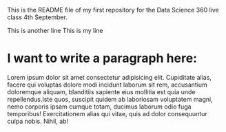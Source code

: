 This is the README file of my first repository
for the Data Science 360 live class 4th September.

This is another line
This is my line

I want to write a paragraph here:
====
Lorem ipsum dolor sit amet consectetur adipisicing elit. Cupiditate alias, facere qui voluptas dolore modi incidunt laborum sit rem, accusantium doloremque aliquam, blanditiis sapiente eius mollitia est quia unde repellendus.Iste quos, suscipit quidem ab laboriosam voluptatem magni, nemo corporis ipsam cumque totam, ducimus laborum odio fuga temporibus! Exercitationem alias qui vitae, quis ad dolor consequuntur culpa nobis. Nihil, ab!